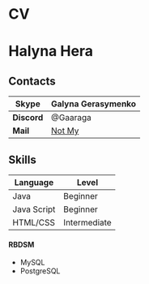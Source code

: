 # CV

# Halyna Hera

## Contacts

|Skype  | Galyna Gerasymenko |
|--|--|
| **Discord** | @Gaaraga |
|**Mail**|[Not My](123132132@mail.com)|

## Skills
|Language| Level |
|--|--|
|Java|Beginner|
|Java Script|Beginner|
|HTML/CSS|Intermediate|

#### RBDSM
* MySQL
* PostgreSQL
